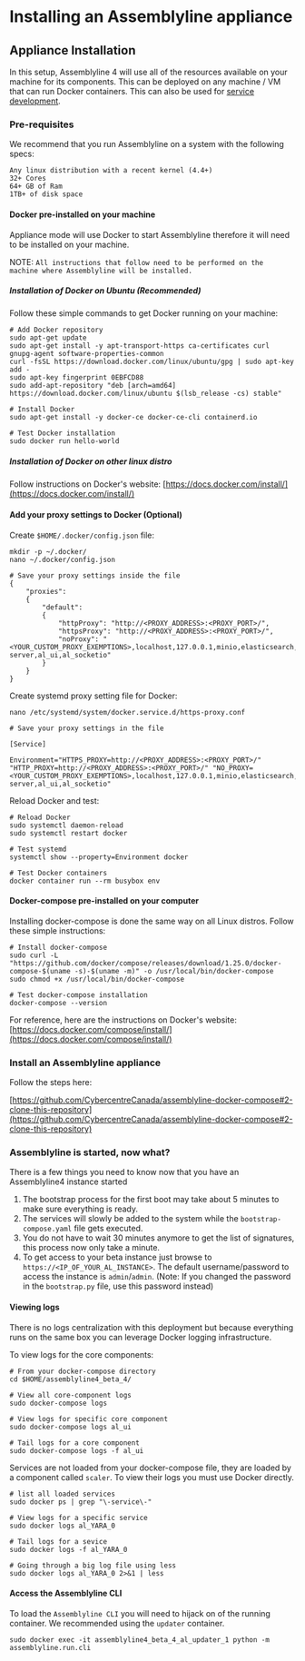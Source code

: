 # Installing an Assemblyline appliance

## Appliance Installation

In this setup, Assemblyline 4 will use all of the resources available on your machine for its components. This can be deployed on any machine / VM that can run Docker containers. 
This can also be used for [service development](../developer_manual/assemblyline/getting_started/).

### Pre-requisites

We recommend that you run Assemblyline on a system with the following specs:

    Any linux distribution with a recent kernel (4.4+)
    32+ Cores
    64+ GB of Ram
    1TB+ of disk space

#### Docker pre-installed on your machine
Appliance mode will use Docker to start Assemblyline therefore it will need to be installed on your machine. 

NOTE: `All instructions that follow need to be performed on the machine where Assemblyline will be installed.`

##### Installation of Docker on Ubuntu (Recommended)
Follow these simple commands to get Docker running on your machine:

    # Add Docker repository
    sudo apt-get update
    sudo apt-get install -y apt-transport-https ca-certificates curl gnupg-agent software-properties-common
    curl -fsSL https://download.docker.com/linux/ubuntu/gpg | sudo apt-key add -
    sudo apt-key fingerprint 0EBFCD88
    sudo add-apt-repository "deb [arch=amd64] https://download.docker.com/linux/ubuntu $(lsb_release -cs) stable"

    # Install Docker
    sudo apt-get install -y docker-ce docker-ce-cli containerd.io

    # Test Docker installation
    sudo docker run hello-world

##### Installation of Docker on other linux distro

Follow instructions on Docker's website: [https://docs.docker.com/install/](https://docs.docker.com/install/)

#### Add your proxy settings to Docker (Optional)

Create `$HOME/.docker/config.json` file:

    mkdir -p ~/.docker/
    nano ~/.docker/config.json

    # Save your proxy settings inside the file
    {
        "proxies":
        {
            "default":
            {
                "httpProxy": "http://<PROXY_ADDRESS>:<PROXY_PORT>/",
                "httpsProxy": "http://<PROXY_ADDRESS>:<PROXY_PORT>/",
                "noProxy": "<YOUR_CUSTOM_PROXY_EXEMPTIONS>,localhost,127.0.0.1,minio,elasticsearch,redis,nginx,al_service_server,service-server,al_ui,al_socketio"
            }
        }
    }

Create systemd proxy setting file for Docker:

    nano /etc/systemd/system/docker.service.d/https-proxy.conf

    # Save your proxy settings in the file

    [Service]

    Environment="HTTPS_PROXY=http://<PROXY_ADDRESS>:<PROXY_PORT>/" "HTTP_PROXY=http://<PROXY_ADDRESS>:<PROXY_PORT>/" "NO_PROXY=<YOUR_CUSTOM_PROXY_EXEMPTIONS>,localhost,127.0.0.1,minio,elasticsearch,redis,nginx,al_service_server,service-server,al_ui,al_socketio"

Reload Docker and test:

    # Reload Docker 
    sudo systemctl daemon-reload
    sudo systemctl restart docker

    # Test systemd
    systemctl show --property=Environment docker

    # Test Docker containers
    docker container run --rm busybox env

#### Docker-compose pre-installed on your computer
Installing docker-compose is done the same way on all Linux distros. Follow these simple instructions:

    # Install docker-compose
    sudo curl -L "https://github.com/docker/compose/releases/download/1.25.0/docker-compose-$(uname -s)-$(uname -m)" -o /usr/local/bin/docker-compose
    sudo chmod +x /usr/local/bin/docker-compose
    
    # Test docker-compose installation
    docker-compose --version

For reference, here are the instructions on Docker's website: [https://docs.docker.com/compose/install/](https://docs.docker.com/compose/install/)

### Install an Assemblyline appliance

Follow the steps here: 

[https://github.com/CybercentreCanada/assemblyline-docker-compose#2-clone-this-repository](https://github.com/CybercentreCanada/assemblyline-docker-compose#2-clone-this-repository)

### Assemblyline is started, now what? 

There is a few things you need to know now that you have an Assemblyline4 instance started

1. The bootstrap process for the first boot may take about 5 minutes to make sure everything is ready. 
2. The services will slowly be added to the system while the `bootstrap-compose.yaml` file gets executed.
3. You do not have to wait 30 minutes anymore to get the list of signatures, this process now only take a minute.
4. To get access to your beta instance just browse to `https://<IP_OF_YOUR_AL_INSTANCE>`. The default username/password to access the instance is `admin`/`admin`. (Note: If you changed the password in the `bootstrap.py` file, use this password instead)

#### Viewing logs
There is no logs centralization with this deployment but because everything runs on the same box you can leverage Docker logging infrastructure.

To view logs for the core components:

    # From your docker-compose directory
    cd $HOME/assemblyline4_beta_4/

    # View all core-component logs
    sudo docker-compose logs

    # View logs for specific core component
    sudo docker-compose logs al_ui

    # Tail logs for a core component
    sudo docker-compose logs -f al_ui

Services are not loaded from your docker-compose file, they are loaded by a component called `scaler`. To view their logs you must use Docker directly.

    # list all loaded services
    sudo docker ps | grep "\-service\-"

    # View logs for a specific service
    sudo docker logs al_YARA_0

    # Tail logs for a sevice 
    sudo docker logs -f al_YARA_0

    # Going through a big log file using less
    sudo docker logs al_YARA_0 2>&1 | less

#### Access the Assemblyline CLI

To load the `Assemblyline CLI` you will need to hijack on of the running container. We recommended using the `updater` container.

    sudo docker exec -it assemblyline4_beta_4_al_updater_1 python -m assemblyline.run.cli


